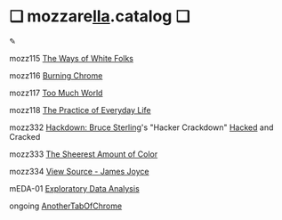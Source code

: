 # ❏ mozzare[lla](http://pi.mozzarella.website).catalog ❏ 
						 
✎

mozz115 [The Ways of White Folks](http://cat.mozzarella.website/mozz115)

mozz116 [Burning Chrome](http://cat.mozzarella.website/mozz116)

mozz117 [Too Much World](http://cat.mozzarella.website/mozz117)

mozz118 [The Practice of Everyday Life](http://cat.mozzarella.website/mozz118)

mozz332 [Hackdown: Bruce Sterling](http://cat.mozzarella.website/mozz332)'s "Hacker Crackdown" [Hacked](http://pi.mozzarella.website/HACKDOWN.BIBLIO.ADDENDUM) and Cracked

mozz333 [The Sheerest Amount of Color](http://cat.mozzarella.website/mozz333)

mozz334 [View Source - James Joyce](http://cat.mozzarella.website/mozz334)

mEDA-01 [Exploratory Data Analysis](http://cat.mozzarella.website/mEDA-01)

ongoing [AnotherTabOfChrome](http://dat.mozzarella.website/AnotherTabOfChrome)